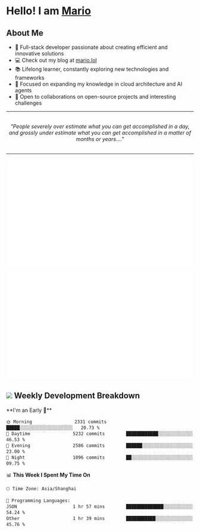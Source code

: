 <h1>Hello! I am <a href="https://github.com/mario1in">Mario</a></h1>

## About Me

- 🔭 Full-stack developer passionate about creating efficient and innovative solutions
- 💻 Check out my blog at [mario.lol](https://mario.lol)
- 📚 Lifelong learner, constantly exploring new technologies and frameworks
- 🌱 Focused on expanding my knowledge in cloud architecture and AI agents
- 🤝 Open to collaborations on open-source projects and interesting challenges

<hr/>
<br/>
<div align="center">
<i>"People severely over estimate what you can get accomplished in a day, and grossly under estimate what you can get accomplished in a matter of months or years...." </i>
</div>
<br/>
<hr/>

![overview](https://raw.githubusercontent.com/mario1in/mario1in/stats-output/generated/overview.svg)
![languages](https://raw.githubusercontent.com/mario1in/mario1in/stats-output/generated/languages.svg)

<h2 align="left">
  <a href="#"><img src="https://emojis.slackmojis.com/emojis/images/1643514062/184/nyancat_big.gif?1643514062" height="30"></a> Weekly Development Breakdown
</h2>
<!--START_SECTION:waka-->
**I'm an Early 🐤** 

```text
🌞 Morning                2331 commits        █████░░░░░░░░░░░░░░░░░░░░   20.73 % 
🌆 Daytime                5232 commits        ████████████░░░░░░░░░░░░░   46.53 % 
🌃 Evening                2586 commits        ██████░░░░░░░░░░░░░░░░░░░   23.00 % 
🌙 Night                  1096 commits        ██░░░░░░░░░░░░░░░░░░░░░░░   09.75 % 
```


📊 **This Week I Spent My Time On** 

```text
🕑︎ Time Zone: Asia/Shanghai

💬 Programming Languages: 
JSON                     1 hr 57 mins        ██████████████░░░░░░░░░░░   54.24 % 
Other                    1 hr 39 mins        ███████████░░░░░░░░░░░░░░   45.76 % 
```


<!--END_SECTION:waka-->

